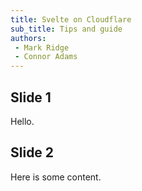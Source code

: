 ```yaml
---
title: Svelte on Cloudflare
sub_title: Tips and guide
authors: 
 - Mark Ridge
 - Connor Adams
---
```


Slide 1
---

Hello.

<!-- end_slide -->

Slide 2
---

Here is some content.
